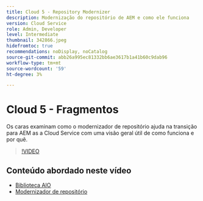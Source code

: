 ```yaml
---
title: Cloud 5 - Repository Modernizer
description: Modernização do repositório de AEM e como ele funciona
version: Cloud Service
role: Admin, Developer
level: Intermediate
thumbnail: 342866.jpeg
hidefromtoc: true
recommendations: noDisplay, noCatalog
source-git-commit: abb26a995ec81332bb6ae3617b1a41b60c9dab96
workflow-type: tm+mt
source-wordcount: '59'
ht-degree: 3%

---
```


# Cloud 5 - Fragmentos

Os caras examinam como o modernizador de repositório ajuda na transição para AEM as a Cloud Service com uma visão geral útil de como funciona e por quê.

>[!VIDEO](https://video.tv.adobe.com/v/342866)

## Conteúdo abordado neste vídeo

+ [Biblioteca AIO](https://github.com/adobe/aio-cli-plugin-aem-cloud-service-migration)
+ [Modernizador de repositório](https://github.com/adobe/aem-cloud-service-source-migration/tree/master/packages/repository-modernizer)
